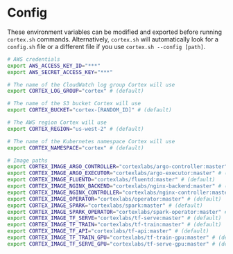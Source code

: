 # Config

These environment variables can be modified and exported before running `cortex.sh` commands. Alternatively, `cortex.sh` will automatically look for a `config.sh` file or a different file if you use `cortex.sh --config [path]`.

[comment]: <> (CORTEX_VERSION_MINOR)

```bash
# AWS credentials
export AWS_ACCESS_KEY_ID="***"
export AWS_SECRET_ACCESS_KEY="***"

# The name of the CloudWatch log group Cortex will use
export CORTEX_LOG_GROUP="cortex" # (default)

# The name of the S3 bucket Cortex will use
export CORTEX_BUCKET="cortex-[RANDOM_ID]" # (default)

# The AWS region Cortex will use
export CORTEX_REGION="us-west-2" # (default)

# The name of the Kubernetes namespace Cortex will use
export CORTEX_NAMESPACE="cortex" # (default)

# Image paths
export CORTEX_IMAGE_ARGO_CONTROLLER="cortexlabs/argo-controller:master" # (default)
export CORTEX_IMAGE_ARGO_EXECUTOR="cortexlabs/argo-executor:master" # (default)
export CORTEX_IMAGE_FLUENTD="cortexlabs/fluentd:master" # (default)
export CORTEX_IMAGE_NGINX_BACKEND="cortexlabs/nginx-backend:master" # (default)
export CORTEX_IMAGE_NGINX_CONTROLLER="cortexlabs/nginx-controller:master" # (default)
export CORTEX_IMAGE_OPERATOR="cortexlabs/operator:master" # (default)
export CORTEX_IMAGE_SPARK="cortexlabs/spark:master" # (default)
export CORTEX_IMAGE_SPARK_OPERATOR="cortexlabs/spark-operator:master" # (default)
export CORTEX_IMAGE_TF_SERVE="cortexlabs/tf-serve:master" # (default)
export CORTEX_IMAGE_TF_TRAIN="cortexlabs/tf-train:master" # (default)
export CORTEX_IMAGE_TF_API="cortexlabs/tf-api:master" # (default)
export CORTEX_IMAGE_TF_TRAIN_GPU="cortexlabs/tf-train-gpu:master" # (default)
export CORTEX_IMAGE_TF_SERVE_GPU="cortexlabs/tf-serve-gpu:master" # (default)
```
